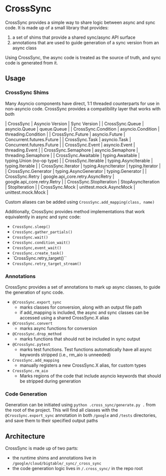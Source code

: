 # CrossSync

CrossSync provides a simple way to share logic between async and sync code.
It is made up of a small library that provides:
1. a set of shims that provide a shared sync/async API surface
2. annotations that are used to guide generation of a sync version from an async class

Using CrossSync, the async code is treated as the source of truth, and sync code is generated from it.

## Usage

### CrossSync Shims

Many Asyncio components have direct, 1:1 threaded counterparts for use in non-asyncio code. CrossSync
provides a compatibility layer that works with both

| CrossSync | Asyncio Version | Sync Version |
| CrossSync.Queue | asyncio.Queue | queue.Queue |
| CrossSync.Condition | asyncio.Condition | threading.Condition |
| CrossSync.Future | asyncio.Future | Concurrent.futures.Future |
| CrossSync.Task | asyncio.Task | Concurrent.futures.Future |
| CrossSync.Event | asyncio.Event | threading.Event |
| CrossSync.Semaphore | asyncio.Semaphore | threading.Semaphore |
| CrossSync.Awaitable | typing.Awaitable | typing.Union (no-op type) |
| CrossSync.Iterable | typing.AsyncIterable | typing.Iterable |
| CrossSync.Iterator | typing.AsyncIterator | typing.Iterator |
| CrossSync.Generator | typing.AsyncGenerator | typing.Generator |
| CrossSync.Retry | google.api_core.retry.AsyncRetry | google.api_core.retry.Retry |
| CrossSync.StopIteration | StopAsyncIteration | StopIteration |
| CrossSync.Mock | unittest.mock.AsyncMock | unittest.mock.Mock |

Custom aliases can be added using `CrossSync.add_mapping(class, name)`

Additionally, CrossSync provides method implementations that work equivalently in async and sync code:
- `CrossSync.sleep()`
- `CrossSync.gather_partials()`
- `CrossSync.wait()`
- `CrossSync.condition_wait()`
- `CrossSync,event_wait()`
- `CrossSync.create_task()`
- `CrossSync.retry_target()``
- `CrossSync.retry_target_stream()`

### Annotations

CrossSync provides a set of annotations to mark up async classes, to guide the generation of sync code.

- `@CrossSync.export_sync`
  - marks classes for conversion, along with an output file path
  - if add_mapping is included, the async and sync classes can be accessed using a shared CrossSync.X alias
- `@CrossSync.convert`
  - marks async functions for conversion
- `@CrossSync.drop_method`
  - marks functions that should not be included in sync output
- `@CrossSync.pytest`
  - marks test functions. Test functions automatically have all async keywords stripped (i.e., rm_aio is unneeded)
- `CrossSync.add_mapping`
  - manually registers a new CrossSync.X alias, for custom types
- `CrossSync.rm_aio`
  - Marks regions of the code that include asyncio keywords that should be stripped during generation

### Code Generation

Generation can be initiated using `python .cross_sync/generate.py .` 
from the root of the project. This will find all classes with the `@CrossSync.export_sync` annotation
in both `/google` and `/tests` directories, and save them to their specified output paths

## Architecture

CrossSync is made up of two parts:
- the runtime shims and annotations live in `/google/cloud/bigtable/_sync/_cross_sync`
- the code generation logic lives in `/.cross_sync/` in the repo root
